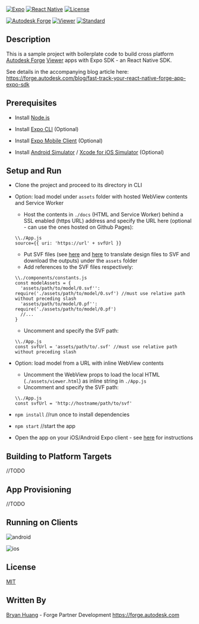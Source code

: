 [![Expo](https://img.shields.io/badge/ExpoSDK-v35-blue.svg)](https://expo.io/)
[![React Native](https://img.shields.io/badge/ReactNative-v0.59-green.svg)](https://facebook.github.io/react-native/)
[![License](http://img.shields.io/:license-mit-blue.svg)](http://opensource.org/licenses/MIT)

[![Autodesk Forge](https://img.shields.io/badge/Autodesk-Forge-orange.svg)](http://forge.autodesk.com/)
[![Viewer](https://img.shields.io/badge/Viewer-v7-green.svg)](http://forge.autodesk.com/)
[![Standard](https://img.shields.io/badge/Standard-Style-green.svg)](https://github.com/standard/standard)

## Description

This is a sample project with boilerplate code to build cross platform [Autodesk Forge](https://forge.autodesk.com/) [Viewer](https://forge.autodesk.com/apis-and-services/viewer) apps with Expo SDK - an React Native SDK.

See details in the accompanying blog article here: https://forge.autodesk.com/blog/fast-track-your-react-native-forge-app-expo-sdk

## Prerequisites

- Install [Node.js](https://nodejs.org/en/download/)

- Install [Expo CLI](https://docs.expo.io/versions/latest/workflow/expo-cli/) (Optional)

- Install [Expo Mobile Client](https://expo.io/tools#client) (Optional)

- Install [Android Simulator](https://developer.android.com/studio/run/emulator) / [Xcode for iOS Simulator](https://developer.apple.com/library/archive/documentation/IDEs/Conceptual/iOS_Simulator_Guide/GettingStartedwithiOSSimulator/GettingStartedwithiOSSimulator.html) (Optional)

## Setup and Run

- Clone the project and proceed to its directory in CLI

- Option: load model under `assets` folder with hosted WebView contents and Service Worker

  - Host the contents in `./docs` (HTML and Service Worker) behind a SSL enabled (https URL) address and specify the URL here (optional - can use the ones hosted on Github Pages):
  ```
  \\./App.js
  source={{ uri: 'https://url' + svfUrl }}
  ```
  - Put SVF files (see [here](https://forge.autodesk.com/blog/forge-svf-extractor-c-net) and [here](https://forge.autodesk.com/blog/forge-svf-extractor-nodejs) to translate design files to SVF and download the outputs) under the `assets` folder
  - Add references to the SVF files respectively:
  ```
  \\./components/constants.js
  const modelAssets = {
    'assets/path/to/model/0.svf'': require('./assets/path/to/model/0.svf') //must use relative path without preceding slash
    'assets/path/to/model/0.pf'': require('./assets/path/to/model/0.pf')
    //...
  }
  ```
  - Uncomment and specify the SVF path:
  ```
  \\./App.js
  const svfUrl = 'assets/path/to/.svf' //must use relative path without preceding slash
  ```


- Option: load model from a URL with inline WebView contents

  - Uncomment the WebView props to load the local HTML (`./assets/viewer.html`) as inline string in `./App.js`
  - Uncomment and specify the SVF path:
  ```
  \\./App.js
  const svfUrl = 'http://hostname/path/to/svf'
  ```

- `npm install` //run once to install dependencies

- `npm start` //start the app

- Open the app on your iOS/Android Expo client - see [here](https://docs.expo.io/versions/v35.0.0/guides/testing-on-devices/) for instructions


## Building to Platform Targets

//TODO

## App Provisioning

//TODO

## Running on Clients

![android](https://flint-prodcms-forge.s3.amazonaws.com/prod/s3fs-public/inline-images/Screenshot_20191122-150554.png)

![ios](https://imgur.com/4hpDALc.png)


## License

[MIT](http://opensource.org/licenses/MIT)

## Written By

[Bryan Huang](https://www.linkedin.com/in/bryan-huang-1447b862) - Forge Partner Development https://forge.autodesk.com
